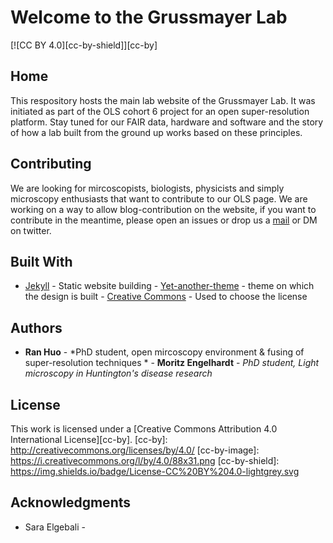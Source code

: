 # Welcome to the Grussmayer Lab
[![CC BY 4.0][cc-by-shield]][cc-by]
## Home
This respository hosts the main lab website of the Grussmayer Lab. It was initiated as part of the OLS cohort 6 
project for an open super-resolution platform. Stay tuned for our FAIR data, hardware and software and the story 
of how a lab built from the ground up works based on these principles.
## Contributing
We are looking for mircoscopists, biologists, physicists and simply microscopy enthusiasts that want to 
contribute to our OLS page. We are working on a way to allow blog-contribution on the website, if you want to 
contribute in the meantime, please open an issues or drop us a [mail](mailto:m.l.k.engelhardt@tudelft.nl) or DM 
on twitter.
## Built With
  - [Jekyll](https://jekyllrb.com/) - Static website building - 
  [Yet-another-theme](https://github.com/jeffreytse/jekyll-theme-yat/) - theme on which the design is built - 
  [Creative Commons](https://creativecommons.org/) - Used to choose
    the license
## Authors
  - **Ran Huo** - *PhD student, open mircoscopy environment \& fusing of super-resolution techniques * - 
  **Moritz Engelhardt** - *PhD student, Light microscopy in Huntington's disease research*
## License
This work is licensed under a [Creative Commons Attribution 4.0 International License][cc-by]. [cc-by]: 
http://creativecommons.org/licenses/by/4.0/ [cc-by-image]: https://i.creativecommons.org/l/by/4.0/88x31.png 
[cc-by-shield]: https://img.shields.io/badge/License-CC%20BY%204.0-lightgrey.svg
## Acknowledgments
  - Sara Elgebali -
